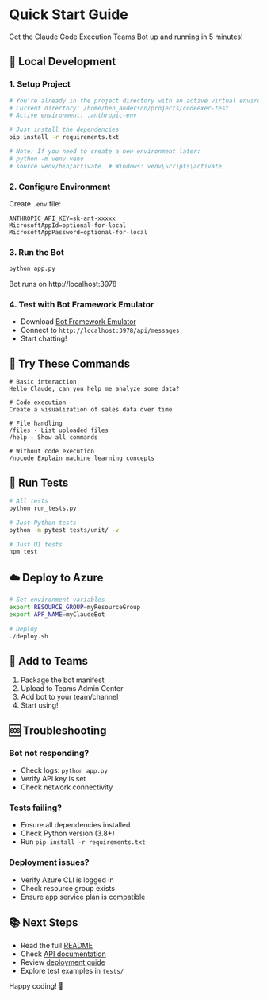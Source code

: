 # Quick Start Guide

Get the Claude Code Execution Teams Bot up and running in 5 minutes!

## 🚀 Local Development

### 1. Setup Project
```bash
# You're already in the project directory with an active virtual environment!
# Current directory: /home/ben_anderson/projects/codeexec-test
# Active environment: .anthropic-env

# Just install the dependencies
pip install -r requirements.txt

# Note: If you need to create a new environment later:
# python -m venv venv
# source venv/bin/activate  # Windows: venv\Scripts\activate
```

### 2. Configure Environment
Create `.env` file:
```env
ANTHROPIC_API_KEY=sk-ant-xxxxx
MicrosoftAppId=optional-for-local
MicrosoftAppPassword=optional-for-local
```

### 3. Run the Bot
```bash
python app.py
```
Bot runs on http://localhost:3978

### 4. Test with Bot Framework Emulator
- Download [Bot Framework Emulator](https://github.com/Microsoft/BotFramework-Emulator)
- Connect to `http://localhost:3978/api/messages`
- Start chatting!

## 💬 Try These Commands

```
# Basic interaction
Hello Claude, can you help me analyze some data?

# Code execution
Create a visualization of sales data over time

# File handling
/files - List uploaded files
/help - Show all commands

# Without code execution
/nocode Explain machine learning concepts
```

## 🧪 Run Tests

```bash
# All tests
python run_tests.py

# Just Python tests
python -m pytest tests/unit/ -v

# Just UI tests
npm test
```

## ☁️ Deploy to Azure

```bash
# Set environment variables
export RESOURCE_GROUP=myResourceGroup
export APP_NAME=myClaudeBot

# Deploy
./deploy.sh
```

## 📱 Add to Teams

1. Package the bot manifest
2. Upload to Teams Admin Center
3. Add bot to your team/channel
4. Start using!

## 🆘 Troubleshooting

### Bot not responding?
- Check logs: `python app.py`
- Verify API key is set
- Check network connectivity

### Tests failing?
- Ensure all dependencies installed
- Check Python version (3.8+)
- Run `pip install -r requirements.txt`

### Deployment issues?
- Verify Azure CLI is logged in
- Check resource group exists
- Ensure app service plan is compatible

## 📚 Next Steps

- Read the full [README](./README.md)
- Check [API documentation](./docs/API.md)
- Review [deployment guide](./docs/deployment-guide.md)
- Explore test examples in `tests/`

Happy coding! 🚀